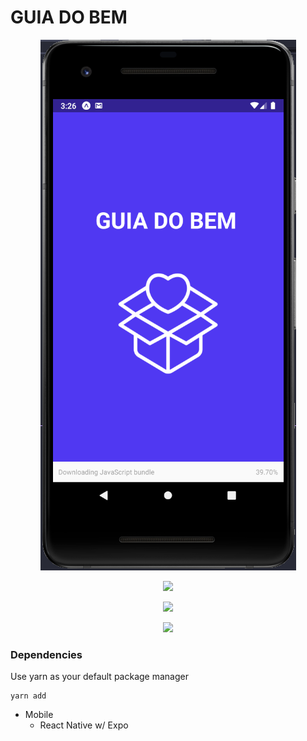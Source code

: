 # GUIA DO BEM



<p align="center">
    <img src="assets\guia1.png">
</p>


<p align="center">
    <img src="assets\guia2">
</p>


<p align="center">
    <img src="assets\guia3">
</p>


<p align="center">
    <img src="assets\guia4">
</p>


### Dependencies

<p>
Use yarn as your default package manager

```
yarn add
``` 
</p>


- Mobile
    - React Native w/ Expo

